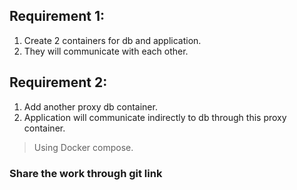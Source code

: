 ## Requirement 1:
1. Create 2 containers for db and application.
2. They will communicate with each other.
## Requirement 2: 
1. Add another proxy db container.
2. Application will communicate indirectly to db through this proxy container.
> Using Docker compose.
### Share the work through git link 
